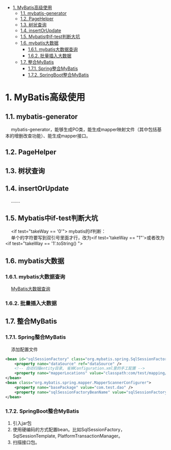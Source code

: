 

<!-- TOC -->

- [1. MyBatis高级使用](#1-mybatis高级使用)
    - [1.1. mybatis-generator](#11-mybatis-generator)
    - [1.2. PageHelper](#12-pagehelper)
    - [1.3. 树状查询](#13-树状查询)
    - [1.4. insertOrUpdate](#14-insertorupdate)
    - [1.5. Mybatis中if-test判断大坑](#15-mybatis中if-test判断大坑)
    - [1.6. mybatis大数据](#16-mybatis大数据)
        - [1.6.1. mybatis大数据查询](#161-mybatis大数据查询)
        - [1.6.2. 批量插入大数据](#162-批量插入大数据)
    - [1.7. 整合MyBatis](#17-整合mybatis)
        - [1.7.1. Spring整合MyBatis](#171-spring整合mybatis)
        - [1.7.2. SpringBoot整合MyBatis](#172-springboot整合mybatis)

<!-- /TOC -->

# 1. MyBatis高级使用
<!-- 
MySQL 千万数据量深分页优化, 拒绝线上故障！ 
https://mp.weixin.qq.com/s/i3wLeCSxqWKrTwgtfelumQ
-->


## 1.1. mybatis-generator  
&emsp; mybatis-generator，能够生成PO类，能生成mapper映射文件（其中包括基本的增删改查功能）、能生成mapper接口。  


## 1.2. PageHelper
<!-- 
SpringBoot集成MyBatis的分页插件PageHelper
https://www.cnblogs.com/leeego-123/articles/10832926.html

https://pagehelper.github.io/docs/howtouse/
-->


## 1.3. 树状查询
<!-- 
https://www.cnblogs.com/lgjava/p/13821653.html
-->



## 1.4. insertOrUpdate
&emsp; .......
<!-- 
存在则更新 ON DUPLICATE KEY UPDATE
https://blog.csdn.net/f327888576/article/details/89490442

-->


## 1.5. Mybatis中if-test判断大坑  
<!-- 
mybatis 中 if-test 判断大坑
https://www.cnblogs.com/grasp/p/11268049.html
-->
&emsp; \<if test="takeWay == '0'"> mybatis的if判断：  
&emsp; 单个的字符要写到双引号里面才行，改为\<if test='takeWay == "1"'>或者改为\<if test="takeWay == '1'.toString() ">  



## 1.6. mybatis大数据  

### 1.6.1. mybatis大数据查询 
&emsp; [MyBatis大数据查询](/docs/SSM/MyBatis/BigData.md)  

### 1.6.2. 批量插入大数据
<!-- 
【368期】阿里巴巴为什么禁止MyBatis批量插入几千条数据使用foreach？
https://mp.weixin.qq.com/s/BW7YE8OPVe3IS03EOCm_fA
-->


## 1.7. 整合MyBatis  
### 1.7.1. Spring整合MyBatis  

&emsp; 添加配置文件  

```xml
<bean id="sqlSessionFactory" class="org.mybatis.spring.SqlSessionFactoryBean">
    <property name="dataSource" ref="dataSource" />
    <!-- 自动扫描entity目录, 省掉Configuration.xml里的手工配置 -->
    <property name="mapperLocations" value="classpath:com/test/mapping/*.xml" />
</bean>
<bean class="org.mybatis.spring.mapper.MapperScannerConfigurer">
    <property name="basePackage" value="com.test.dao" />
    <property name="sqlSessionFactoryBeanName" value="sqlSessionFactory" />
</bean>
```

### 1.7.2. SpringBoot整合MyBatis  
1. 引入jar包
2. 使用硬编码的方式配置bean。比如SqlSessionFactory，SqlSessionTemplate, PlatformTransactionManager。
3. 扫描接口包。
